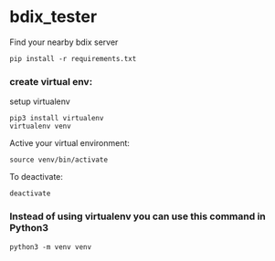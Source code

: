 # bdix_tester
Find your nearby bdix server

```
pip install -r requirements.txt 
```

### create virtual env: 
setup virtualenv
```
pip3 install virtualenv 
virtualenv venv
```
Active your virtual environment:    
```
source venv/bin/activate
```

To deactivate:
```
deactivate
```

### Instead of using virtualenv you can use this command in Python3
```
python3 -m venv venv
```